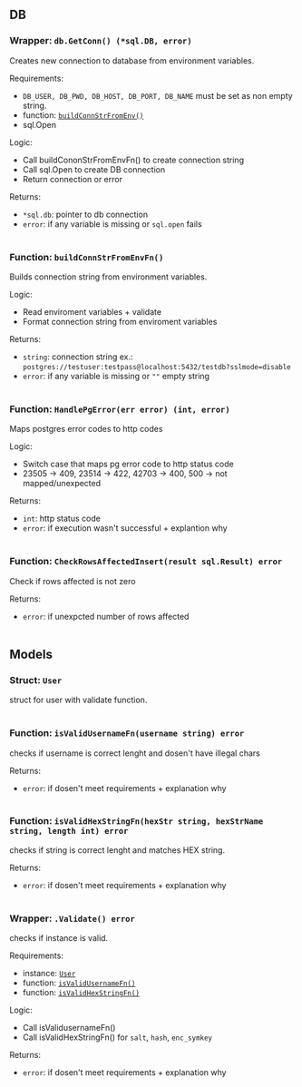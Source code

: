 ## DB
<!-- {{{ DB -->
### Wrapper: `db.GetConn() (*sql.DB, error)`
Creates new connection to database from environment variables.<br>

Requirements:
- `DB_USER, DB_PWD, DB_HOST, DB_PORT, DB_NAME` must be set as non empty string.
- function: [`buildConnStrFromEnv()`](share.md#function-buildconnstrfromenvfn)
- sql.Open<br>

Logic:
- Call buildCononStrFromEnvFn() to create connection string
- Call sql.Open to create DB connection
- Return connection or error<br>

Returns:
- `*sql.db`:    pointer to db connection
- `error`:      if any variable is missing or `sql.open` fails<br><br>


### Function: `buildConnStrFromEnvFn()`
Builds connection string from environment variables.<br>

Logic:
- Read enviroment variables + validate
- Format connection string from enviroment variables<br>

Returns:
- `string`: connection string ex.: `postgres://testuser:testpass@localhost:5432/testdb?sslmode=disable`
- `error`:  if any variable is missing or `""` empty string<br><br>


### Function: `HandlePgError(err error) (int, error)`
Maps postgres error codes to http codes<br>

Logic:
- Switch case that maps pg error code to http status code
- 23505 -> 409, 23514 -> 422, 42703 -> 400, 500 -> not mapped/unexpected<br>

Returns:
- `int`:    http status code
- `error`:  if execution wasn't successful + explantion why<br><br>


### Function: `CheckRowsAffectedInsert(result sql.Result) error`
Check if rows affected is not zero<br>

Returns:
- `error`:  if unexpcted number of rows affected<br><br>
<!-- }}} DB-->


## Models
<!-- {{{ Models -->
<!-- {{{ userModel -->
### Struct: `User`
struct for user with validate function.<br><br>


### Function: `isValidUsernameFn(username string) error`
checks if username is correct lenght and dosen't have illegal chars<br>

Returns:
- `error`: if dosen't meet requirements + explanation why<br><br>


### Function: `isValidHexStringFn(hexStr string, hexStrName string, length int) error`
checks if string is correct lenght and matches HEX string.<br>

Returns:
- `error`: if dosen't meet requirements + explanation why<br><br>


### Wrapper: `.Validate() error`
checks if instance is valid.<br>

Requirements:
- instance: [`User`](shared.md#struct-user)
- function: [`isValidUsernameFn()`](shared.md#function-isvalidusernamefnusername-string-error)
- function: [`isValidHexStringFn()`](shared.md#function-isvalidhexstringfnhexstr-string-hexstrname-string-length-int-error)<br>

Logic:
- Call isValidusernameFn()
- Call isValidHexStringFn() for `salt`, `hash`, `enc_symkey`<br>

Returns:
- `error`: if dosen't meet requirements + explanation why<br><br>
<!-- }}} userModel -->
<!-- }}} Models -->

